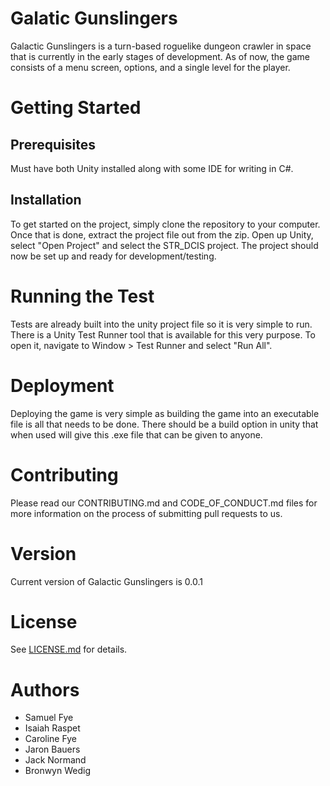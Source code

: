 # Galatic Gunslingers
Galactic Gunslingers is a turn-based roguelike dungeon crawler in space that is currently in the early stages of development. As of now, the game consists of a menu screen, options, and a single level for the player. 

# Getting Started
## Prerequisites
Must have both Unity installed along with some IDE for writing in C#.

## Installation
To get started on the project, simply clone the repository to your computer. Once that is done, extract the project file out from the zip. Open up Unity, select "Open Project" and select the STR_DCIS project. The project should now be set up and ready for development/testing. 

# Running the Test
Tests are already built into the unity project file so it is very simple to run. There is a Unity Test Runner tool that is available for this very purpose. To open it, navigate to Window > Test Runner and select "Run All". 

# Deployment
Deploying the game is very simple as building the game into an executable file is all that needs to be done. There should be a build option in unity that when used will give this .exe file that can be given to anyone. 

# Contributing
Please read our CONTRIBUTING.md and CODE_OF_CONDUCT.md files for more information on the process of submitting pull requests to us. 

# Version
Current version of Galactic Gunslingers is 0.0.1

# License
See [LICENSE.md](LICENSE.md) for details.

# Authors
* Samuel Fye
* Isaiah Raspet
* Caroline Fye
* Jaron Bauers
* Jack Normand
* Bronwyn Wedig
